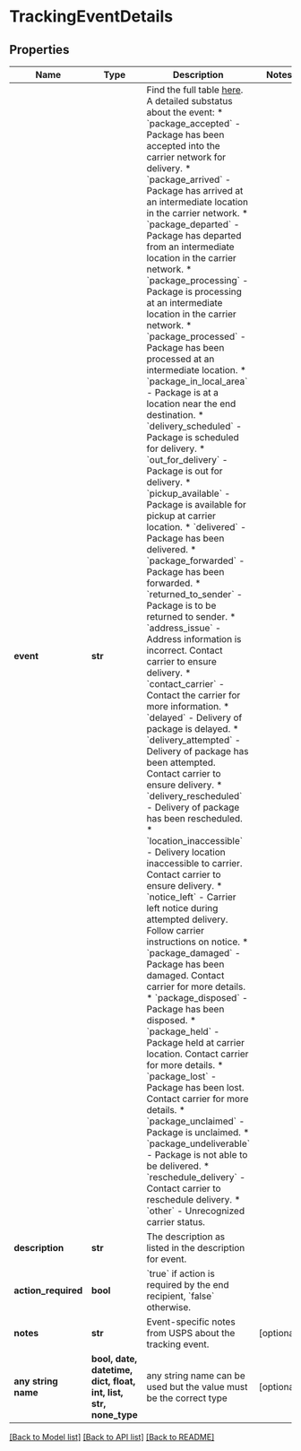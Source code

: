 # TrackingEventDetails


## Properties
Name | Type | Description | Notes
------------ | ------------- | ------------- | -------------
**event** | **str** | Find the full table [here](#tag/Tracking-Events). A detailed substatus about the event: * &#x60;package_accepted&#x60; - Package has been accepted into the carrier network for delivery. * &#x60;package_arrived&#x60; - Package has arrived at an intermediate location in the carrier network. * &#x60;package_departed&#x60; - Package has departed from an intermediate location in the carrier network. * &#x60;package_processing&#x60; - Package is processing at an intermediate location in the carrier network. * &#x60;package_processed&#x60; - Package has been processed at an intermediate location. * &#x60;package_in_local_area&#x60; - Package is at a location near the end destination. * &#x60;delivery_scheduled&#x60; - Package is scheduled for delivery. * &#x60;out_for_delivery&#x60; - Package is out for delivery. * &#x60;pickup_available&#x60; - Package is available for pickup at carrier location. * &#x60;delivered&#x60; - Package has been delivered. * &#x60;package_forwarded&#x60; - Package has been forwarded. * &#x60;returned_to_sender&#x60; - Package is to be returned to sender. * &#x60;address_issue&#x60; - Address information is incorrect. Contact carrier to ensure delivery. * &#x60;contact_carrier&#x60; - Contact the carrier for more information. * &#x60;delayed&#x60; - Delivery of package is delayed. * &#x60;delivery_attempted&#x60; - Delivery of package has been attempted. Contact carrier to ensure delivery. * &#x60;delivery_rescheduled&#x60; - Delivery of package has been rescheduled. * &#x60;location_inaccessible&#x60; - Delivery location inaccessible to carrier. Contact carrier to ensure delivery. * &#x60;notice_left&#x60; - Carrier left notice during attempted delivery. Follow carrier instructions on notice. * &#x60;package_damaged&#x60; - Package has been damaged. Contact carrier for more details. * &#x60;package_disposed&#x60; - Package has been disposed. * &#x60;package_held&#x60; - Package held at carrier location. Contact carrier for more details. * &#x60;package_lost&#x60; - Package has been lost. Contact carrier for more details. * &#x60;package_unclaimed&#x60; - Package is unclaimed. * &#x60;package_undeliverable&#x60; - Package is not able to be delivered. * &#x60;reschedule_delivery&#x60; - Contact carrier to reschedule delivery. * &#x60;other&#x60; - Unrecognized carrier status.  | 
**description** | **str** | The description as listed in the description for event. | 
**action_required** | **bool** | &#x60;true&#x60; if action is required by the end recipient, &#x60;false&#x60; otherwise.  | 
**notes** | **str** | Event-specific notes from USPS about the tracking event. | [optional] 
**any string name** | **bool, date, datetime, dict, float, int, list, str, none_type** | any string name can be used but the value must be the correct type | [optional]

[[Back to Model list]](../README.md#documentation-for-models) [[Back to API list]](../README.md#documentation-for-api-endpoints) [[Back to README]](../README.md)


